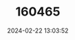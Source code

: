 ---
title: "160465"
category: "Euptera ituriensis"
draft: false
date: 2024-02-22 13:03:52
languages:
  English: ["Ituri Euptera"]
---